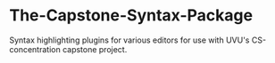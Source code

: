 The-Capstone-Syntax-Package
===========================

Syntax highlighting plugins for various editors for use with UVU's CS-concentration capstone project.

